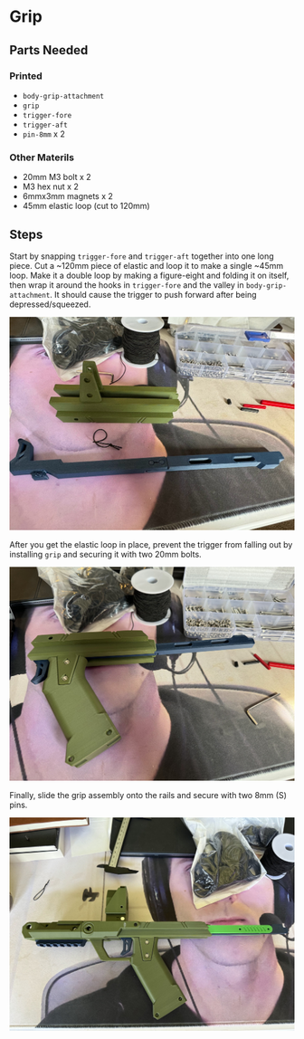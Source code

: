 # Grip

## Parts Needed

### Printed

* `body-grip-attachment`
* `grip`
* `trigger-fore`
* `trigger-aft`
* `pin-8mm` x 2

### Other Materils

* 20mm M3 bolt x 2
* M3 hex nut x 2
* 6mmx3mm magnets x 2
* 45mm elastic loop (cut to 120mm)

## Steps

Start by snapping `trigger-fore` and `trigger-aft` together into one long piece. Cut a ~120mm piece of elastic and loop it to make a single ~45mm loop. Make it a double loop by making a figure-eight and folding it on itself, then wrap it around the hooks in `trigger-fore` and the valley in `body-grip-attachment`. It should cause the trigger to push forward after being depressed/squeezed.

![](../img/02/00.jpg)

After you get the elastic loop in place, prevent the trigger from falling out by installing `grip` and securing it with two 20mm bolts.

![](../img/02/01.jpg)

Finally, slide the grip assembly onto the rails and secure with two 8mm (S) pins.

![](../img/02/02.jpg)